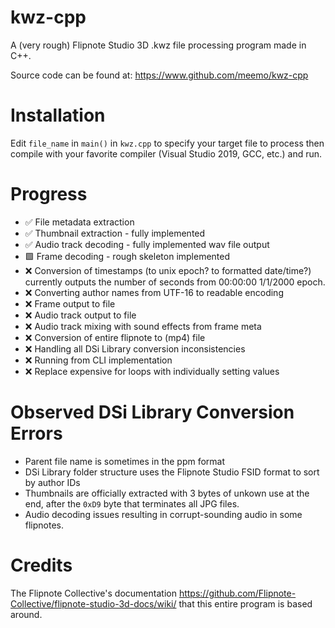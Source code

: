 # kwz-cpp
A (very rough) Flipnote Studio 3D .kwz file processing program made in C++.

Source code can be found at: https://www.github.com/meemo/kwz-cpp

# Installation

Edit `file_name`  in `main()` in `kwz.cpp` to specify your target file to process then compile with your favorite compiler (Visual Studio 2019, GCC, etc.) and run.

# Progress

- ✅ File metadata extraction
- ✅ Thumbnail extraction - fully implemented
- ✅ Audio track decoding - fully implemented wav file output
- 🟩 Frame decoding - rough skeleton implemented
- ❌ Conversion of timestamps (to unix epoch? to formatted date/time?) currently outputs the number of seconds from 00:00:00 1/1/2000 epoch.
- ❌ Converting author names from UTF-16 to readable encoding
- ❌ Frame output to file
- ❌ Audio track output to file
- ❌ Audio track mixing with sound effects from frame meta
- ❌ Conversion of entire flipnote to (mp4) file
- ❌ Handling all DSi Library conversion inconsistencies
- ❌ Running from CLI implementation
- ❌ Replace expensive for loops with individually setting values

# Observed DSi Library Conversion Errors

- Parent file name is sometimes in the ppm format
- DSi Library folder structure uses the Flipnote Studio FSID format to sort by author IDs
- Thumbnails are officially extracted with 3 bytes of unkown use at the end, after the `0xD9` byte that terminates all JPG files.
- Audio decoding issues resulting in corrupt-sounding audio in some flipnotes.

# Credits

The Flipnote Collective's documentation https://github.com/Flipnote-Collective/flipnote-studio-3d-docs/wiki/ that this entire program is based around.

